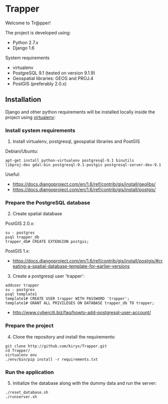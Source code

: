 # Trapper

Welcome to Tr@pper!

The project is developed using:

* Python 2.7.x
* Django 1.6

System requirements

* virtualenv
* PostgreSQL 9.1 (tested on version 9.1.9)
* Geospatial libraries: GEOS and PROJ.4
* PostGIS (preferably 2.0.x)


## Installation
Django and other python requirements will be installed locally inside the project using [virtualenv](www.virtualenv.org):

### Install system requirements

1. Install virtualenv, postgresql, geospatial libraries and PostGIS

Debian/Ubuntu:
```
apt-get install python-virtualenv postgresql-9.1 binutils
libproj-dev gdal-bin postgresql-9.1-postgis postgresql-server-dev-9.1
```

Useful:
* https://docs.djangoproject.com/en/1.6/ref/contrib/gis/install/geolibs/
* https://docs.djangoproject.com/en/1.6/ref/contrib/gis/install/postgis/

### Prepare the PostgreSQL database

2. Create spatial database

PostGIS 2.0.x:
```
su - postgres
psql trapper_db
trapper_db# CREATE EXTENSION postgis;
```

PostGIS 1.x:
* https://docs.djangoproject.com/en/1.6/ref/contrib/gis/install/postgis/#creating-a-spatial-database-template-for-earlier-versions

3. Create a postgresql user 'trapper':
```
adduser trapper
su - postgres
psql template1
template1# CREATE USER trapper WITH PASSWORD 'trapper';
template1# GRANT ALL PRIVILEGES ON DATABASE trapper_db TO trapper;
```
* http://www.cyberciti.biz/faq/howto-add-postgresql-user-account/

### Prepare the project

4. Clone the repository and install the requirements:
```
git clone http://github.com/kiryx/Trapper.git
cd Trapper/
virtualenv env
./env/bin/pip install -r requirements.txt
```

### Run the application

5. Initialize the database along with the dummy data and run the server:
```
./reset_database.sh
./runserver.sh
```

